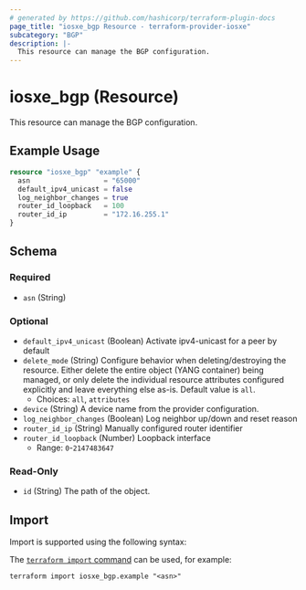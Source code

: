 ```yaml
---
# generated by https://github.com/hashicorp/terraform-plugin-docs
page_title: "iosxe_bgp Resource - terraform-provider-iosxe"
subcategory: "BGP"
description: |-
  This resource can manage the BGP configuration.
---
```


# iosxe_bgp (Resource)

This resource can manage the BGP configuration.

## Example Usage

```terraform
resource "iosxe_bgp" "example" {
  asn                  = "65000"
  default_ipv4_unicast = false
  log_neighbor_changes = true
  router_id_loopback   = 100
  router_id_ip         = "172.16.255.1"
}
```

<!-- schema generated by tfplugindocs -->
## Schema

### Required

- `asn` (String)

### Optional

- `default_ipv4_unicast` (Boolean) Activate ipv4-unicast for a peer by default
- `delete_mode` (String) Configure behavior when deleting/destroying the resource. Either delete the entire object (YANG container) being managed, or only delete the individual resource attributes configured explicitly and leave everything else as-is. Default value is `all`.
  - Choices: `all`, `attributes`
- `device` (String) A device name from the provider configuration.
- `log_neighbor_changes` (Boolean) Log neighbor up/down and reset reason
- `router_id_ip` (String) Manually configured router identifier
- `router_id_loopback` (Number) Loopback interface
  - Range: `0`-`2147483647`

### Read-Only

- `id` (String) The path of the object.

## Import

Import is supported using the following syntax:

The [`terraform import` command](https://developer.hashicorp.com/terraform/cli/commands/import) can be used, for example:

```shell
terraform import iosxe_bgp.example "<asn>"
```
